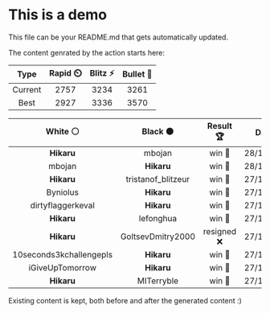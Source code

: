 # This is a demo

This file can be your README.md that gets automatically updated.

The content genrated by the action starts here:

<!--START_SECTION:chessStats-->
<!-- Automatically generated with https://github.com/Balastrong/chess-stats-action -->

| Type | Rapid ⏲️ | Blitz ⚡ | Bullet 🔫 |
|:---:|:---:|:---:|:---:|
| Current | 2757 | 3234 | 3261 |
| Best | 2927 | 3336 | 3570 |

| White ⚪ | Black ⚫ | Result 🏆 | Date 📅 | Position 🗺️ | Type 🕕 |
|:---:|:---:|:---:|:---:|:---:|:---:|
| **Hikaru** | mbojan | win 🥇 | 28/12/2023 | <a href="http://www.ee.unb.ca/cgi-bin/tervo/fen.pl?select=8/R2R4/1p4k1/5p2/4pK2/1r1p4/8/8 b - -">Link</a> | Blitz |
| mbojan | **Hikaru** | win 🥇 | 28/12/2023 | <a href="http://www.ee.unb.ca/cgi-bin/tervo/fen.pl?select=5rk1/R2R2b1/6pp/4N3/8/6P1/5rKP/8 w - -">Link</a> | Blitz |
| **Hikaru** | tristanof_blitzeur | win 🥇 | 27/12/2023 | <a href="http://www.ee.unb.ca/cgi-bin/tervo/fen.pl?select=8/4Q1kp/4Ppp1/2p5/5B2/Pq1P3K/1r5P/8 b - -">Link</a> | Blitz |
| Byniolus | **Hikaru** | win 🥇 | 27/12/2023 | <a href="http://www.ee.unb.ca/cgi-bin/tervo/fen.pl?select=8/5R2/6P1/2k3NK/8/8/8/6r1 w - -">Link</a> | Blitz |
| dirtyflaggerkeval | **Hikaru** | win 🥇 | 27/12/2023 | <a href="http://www.ee.unb.ca/cgi-bin/tervo/fen.pl?select=8/8/8/p3b1k1/P2n3p/1PK2p1B/8/8 w - -">Link</a> | Blitz |
| **Hikaru** | lefonghua | win 🥇 | 27/12/2023 | <a href="http://www.ee.unb.ca/cgi-bin/tervo/fen.pl?select=6k1/p6p/6p1/3b4/3p4/1P1P1N2/P5PP/6K1 b - -">Link</a> | Blitz |
| **Hikaru** | GoltsevDmitry2000 | resigned ❌ | 27/12/2023 | <a href="http://www.ee.unb.ca/cgi-bin/tervo/fen.pl?select=6k1/5p2/p7/5npp/1P3b2/2p2P1P/5K2/R7 w - -">Link</a> | Blitz |
| 10seconds3kchallengepls | **Hikaru** | win 🥇 | 27/12/2023 | <a href="http://www.ee.unb.ca/cgi-bin/tervo/fen.pl?select=2r3k1/3n1p1p/4p1pP/p2pP1b1/P1qP1NP1/8/2NQ1P2/1rBK3R w - -">Link</a> | Blitz |
| iGiveUpTomorrow | **Hikaru** | win 🥇 | 27/12/2023 | <a href="http://www.ee.unb.ca/cgi-bin/tervo/fen.pl?select=8/1p6/p5k1/4b1P1/P5P1/3R3K/3Br3/8 w - -">Link</a> | Blitz |
| **Hikaru** | MITerryble | win 🥇 | 27/12/2023 | <a href="http://www.ee.unb.ca/cgi-bin/tervo/fen.pl?select=2r2r2/pp3pkq/5R1p/2P1p1p1/1P2Rn2/4N3/PBQ2PPP/6K1 b - -">Link</a> | Blitz |

<!--END_SECTION:chessStats-->

Existing content is kept, both before and after the generated content :)
